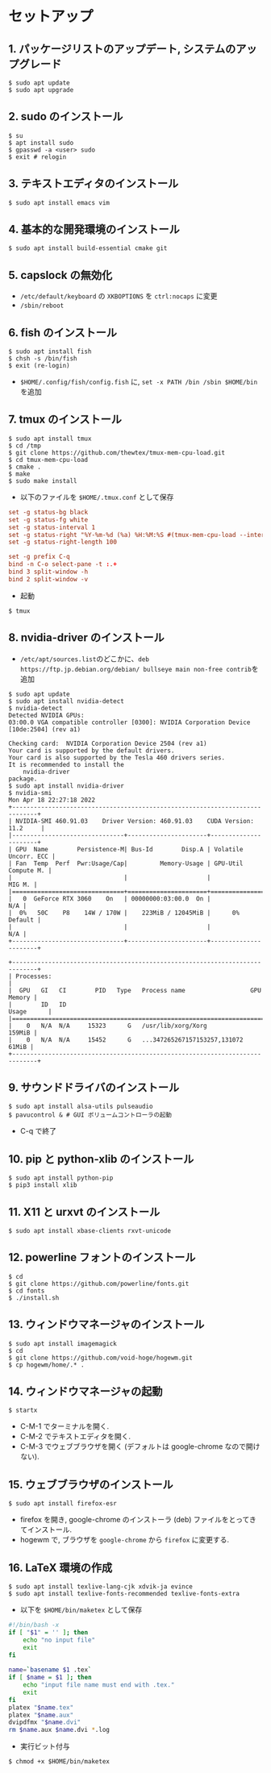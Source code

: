 # セットアップ
## 1. パッケージリストのアップデート, システムのアップグレード
```shellsession
$ sudo apt update
$ sudo apt upgrade
```
## 2. sudo のインストール
```shellsession
$ su
$ apt install sudo
$ gpasswd -a <user> sudo
$ exit # relogin
```

## 3. テキストエディタのインストール

```shellsession
$ sudo apt install emacs vim
```

## 4. 基本的な開発環境のインストール
```shellsession
$ sudo apt install build-essential cmake git
```

## 5. capslock の無効化
- `/etc/default/keyboard` の `XKBOPTIONS` を `ctrl:nocaps` に変更
- `/sbin/reboot`

## 6. fish のインストール
```shellsession
$ sudo apt install fish
$ chsh -s /bin/fish
$ exit (re-login)
```
- `$HOME/.config/fish/config.fish` に, `set -x PATH /bin /sbin $HOME/bin` を追加
    
## 7. tmux のインストール
```shellsession
$ sudo apt install tmux
$ cd /tmp
$ git clone https://github.com/thewtex/tmux-mem-cpu-load.git
$ cd tmux-mem-cpu-load
$ cmake .
$ make 
$ sudo make install
```

- 以下のファイルを `$HOME/.tmux.conf` として保存
```conf
set -g status-bg black
set -g status-fg white
set -g status-interval 1
set -g status-right "%Y-%m-%d (%a) %H:%M:%S #(tmux-mem-cpu-load --interval 1 --averages-count 0 --cpu-mode 1 --powerline-right --graph-lines 0)"
set -g status-right-length 100

set -g prefix C-q
bind -n C-o select-pane -t :.+
bind 3 split-window -h
bind 2 split-window -v
```

- 起動
```
$ tmux
```

## 8. nvidia-driver のインストール
- `/etc/apt/sources.list`のどこかに、`deb https://ftp.jp.debian.org/debian/ bullseye main non-free contrib`を追加
   
```
$ sudo apt update
$ sudo apt install nvidia-detect
$ nvidia-detect
Detected NVIDIA GPUs:
03:00.0 VGA compatible controller [0300]: NVIDIA Corporation Device [10de:2504] (rev a1)

Checking card:  NVIDIA Corporation Device 2504 (rev a1)
Your card is supported by the default drivers.
Your card is also supported by the Tesla 460 drivers series.
It is recommended to install the
    nvidia-driver
package.
$ sudo apt install nvidia-driver
$ nvidia-smi
Mon Apr 18 22:27:18 2022
+-----------------------------------------------------------------------------+
| NVIDIA-SMI 460.91.03    Driver Version: 460.91.03    CUDA Version: 11.2     |
|-------------------------------+----------------------+----------------------+
| GPU  Name        Persistence-M| Bus-Id        Disp.A | Volatile Uncorr. ECC |
| Fan  Temp  Perf  Pwr:Usage/Cap|         Memory-Usage | GPU-Util  Compute M. |
|                               |                      |               MIG M. |
|===============================+======================+======================|
|   0  GeForce RTX 3060    On   | 00000000:03:00.0  On |                  N/A |
|  0%   50C    P8    14W / 170W |    223MiB / 12045MiB |      0%      Default |
|                               |                      |                  N/A |
+-------------------------------+----------------------+----------------------+
                                                                               
+-----------------------------------------------------------------------------+
| Processes:                                                                  |
|  GPU   GI   CI        PID   Type   Process name                  GPU Memory |
|        ID   ID                                                   Usage      |
|=============================================================================|
|    0   N/A  N/A     15323      G   /usr/lib/xorg/Xorg                159MiB |
|    0   N/A  N/A     15452      G   ...347265267157153257,131072       61MiB |
+-----------------------------------------------------------------------------+
```

## 9. サウンドドライバのインストール
```shellsession
$ sudo apt install alsa-utils pulseaudio
$ pavucontrol & # GUI ボリュームコントローラの起動
```
- C-q で終了


## 10. pip と python-xlib のインストール
```shellsession
$ sudo apt install python-pip
$ pip3 install xlib
```

## 11. X11 と urxvt のインストール
```shellsession
$ sudo apt install xbase-clients rxvt-unicode 
```

## 12. powerline フォントのインストール
```shellsession
$ cd
$ git clone https://github.com/powerline/fonts.git
$ cd fonts
$ ./install.sh
```

## 13. ウィンドウマネージャのインストール
```shellsession
$ sudo apt install imagemagick
$ cd
$ git clone https://github.com/void-hoge/hogewm.git
$ cp hogewm/home/.* .
```

## 14. ウィンドウマネージャの起動
```shellsession
$ startx
```
- C-M-1 でターミナルを開く.
- C-M-2 でテキストエディタを開く.
- C-M-3 でウェブブラウザを開く (デフォルトは google-chrome なので開けない).

## 15. ウェブブラウザのインストール
```shellsession
$ sudo apt install firefox-esr
```
- firefox を開き, google-chrome のインストーラ (deb) ファイルをとってきてインストール.
- hogewm で, ブラウザを `google-chrome` から `firefox` に変更する.

## 16. LaTeX 環境の作成
```shellsession
$ sudo apt install texlive-lang-cjk xdvik-ja evince
$ sudo apt install texlive-fonts-recommended texlive-fonts-extra
```

- 以下を `$HOME/bin/maketex` として保存
```bash
#!/bin/bash -x
if [ "$1" = '' ]; then
	echo "no input file"
	exit
fi
​
name=`basename $1 .tex`
if [ $name = $1 ]; then
	echo "input file name must end with .tex."
	exit
fi
platex "$name.tex"
platex "$name.aux"
dvipdfmx "$name.dvi"
rm $name.aux $name.dvi *.log
```

- 実行ビット付与
```shellsession
$ chmod +x $HOME/bin/maketex
```
